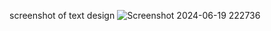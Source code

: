 screenshot of text design
![Screenshot 2024-06-19 222736](https://github.com/TinaRani2003/My_Application/assets/160511456/1381b247-62b4-4cb1-aff2-6ed090c14d47)
